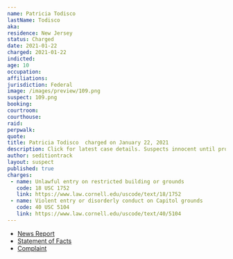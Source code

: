 ```yaml
---
name: Patricia Todisco
lastName: Todisco
aka:
residence: New Jersey
status: Charged
date: 2021-01-22
charged: 2021-01-22
indicted:
age: 10
occupation:
affiliations:
jurisdiction: Federal
image: /images/preview/109.png
suspect: 109.png
booking:
courtroom:
courthouse:
raid:
perpwalk:
quote:
title: Patricia Todisco  charged on January 22, 2021
description: Click for latest case details. Suspects innocent until proven guilty.
author: seditiontrack
layout: suspect
published: true
charges:
 - name: Unlawful entry on restricted building or grounds
   code: 18 USC 1752
   link: https://www.law.cornell.edu/uscode/text/18/1752
 - name: Violent entry or disorderly conduct on Capitol grounds
   code: 40 USC 5104
   link: https://www.law.cornell.edu/uscode/text/40/5104
---
```

- [News Report](https://philadelphia.cbslocal.com/2021/01/22/marissa-suarez-us-capitol-riots-five-arrests-new-jersey-marissa-suarez-correctional-police-officer/)
- [Statement of Facts](https://www.justice.gov/opa/page/file/1359596/download)
- [Complaint](https://www.justice.gov/opa/page/file/1359596/download)
